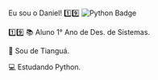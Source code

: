 Eu sou o Daniel! :one::nine:
![Python Badge](https://img.shields.io/badge/Python-FFD43B?style=for-the-badge&logo=python&logoColor=blue)

:one::nine:
:books: Aluno 1° Ano de Des. de Sistemas.

:house_with_garden: Sou de Tianguá.

:computer:  Estudando Python.




